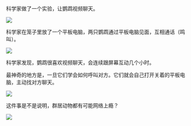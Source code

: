 科学家做了一个实验，让鹦鹉视频聊天。

![](https://pic.imgdb.cn/item/66b36827d9c307b7e9376442.webp)

科学家在笼子里放了一个平板电脑，两只鹦鹉通过平板电脑见面，互相通话（鸣叫）。

![](https://pic.imgdb.cn/item/66b36842d9c307b7e937974e.webp)

科学家发现，鹦鹉很喜欢视频聊天，会连续跟屏幕互动几个小时。

最神奇的地方是，一旦它们学会如何呼叫对方。它们就会自己打开关着的平板电脑，主动找对方聊天。

![](https://pic.imgdb.cn/item/66b36860d9c307b7e937c7ab.webp)

这件事是不是说明，群居动物都有可能网络上瘾？

![](https://pic.imgdb.cn/item/66b36873d9c307b7e937e96e.webp)

